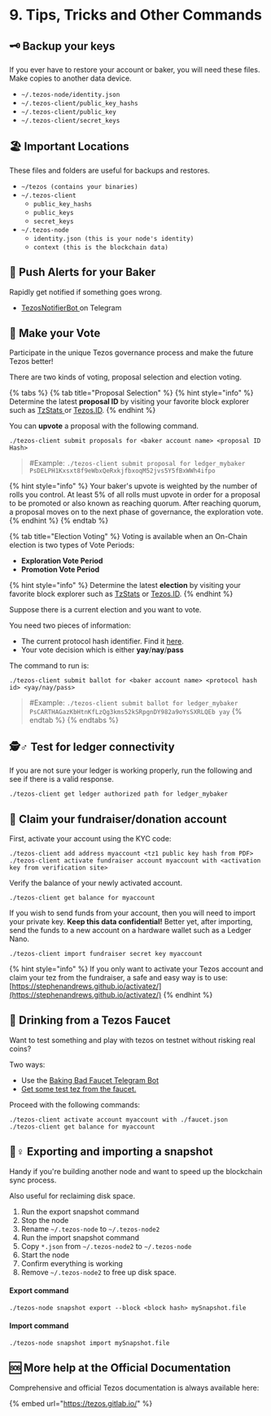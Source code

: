 # 9. Tips, Tricks and Other Commands

## 🗝 Backup your keys

If you ever have to restore your account or baker, you will need these files. Make copies to another data device.

* `~/.tezos-node/identity.json`
* `~/.tezos-client/public_key_hashs`
* `~/.tezos-client/public_key`
* `~/.tezos-client/secret_keys`

## 🏖 Important Locations

These files and folders are useful for backups and restores.

* `~/tezos (contains your binaries)`
* `~/.tezos-client`
  * `public_key_hashs`
  * `public_keys`
  * `secret_keys`
* `~/.tezos-node`
  * `identity.json (this is your node's identity)`
  * `context (this is the blockchain data)`

## 🔎 Push Alerts for your Baker

Rapidly get notified if something goes wrong.

* [TezosNotifierBot ](https://t.me/TezosNotifierBot)on Telegram

## 🏨 Make your Vote

Participate in the unique Tezos governance process and make the future Tezos better!

There are two kinds of voting, proposal selection and election voting. 

{% tabs %}
{% tab title="Proposal Selection" %}
{% hint style="info" %}
Determine the latest **proposal ID** by visiting your favorite block explorer such as [TzStats ](https://tzstats.com/election/head)or [Tezos.ID](https://tezos.id/proposals).
{% endhint %}

You can **upvote** a proposal with the following command. 

```text
./tezos-client submit proposals for <baker account name> <proposal ID Hash>
```

> \#Example: `./tezos-client submit proposal for ledger_mybaker  PsDELPH1Kxsxt8f9eWbxQeRxkjfbxoqM52jvs5Y5fBxWWh4ifpo`

{% hint style="info" %}
Your baker's upvote is weighted by the number of rolls you control. At least 5% of all rolls must upvote in order for a proposal to be promoted or also known as reaching quorum. After reaching quorum, a proposal moves on to the next phase of governance, the exploration vote.
{% endhint %}
{% endtab %}

{% tab title="Election Voting" %}
Voting is available when an On-Chain election is two types of Vote Periods:

* **Exploration Vote Period**
* **Promotion Vote Period**

{% hint style="info" %}
Determine the latest **election** by visiting your favorite block explorer such as [TzStats](https://tzstats.com/election/head) or [Tezos.ID](https://tezos.id/voting-periods).
{% endhint %}

Suppose there is a current election and you want to vote.

You need two pieces of information:

* The current protocol hash identifier. Find it [here](https://tezos.id/protocols).
* Your vote decision which is either **yay**/**nay**/**pass**

The command to run is:

```text
./tezos-client submit ballot for <baker account name> <protocol hash id> <yay/nay/pass>
```

> \#Example: `./tezos-client submit ballot for ledger_mybaker PsCARTHAGazKbHtnKfLzQg3kms52kSRpgnDY982a9oYsSXRLQEb yay`
{% endtab %}
{% endtabs %}

## 🕵♂ Test for ledger connectivity

If you are not sure your ledger is working properly, run the following and see if there is a valid response.

```text
./tezos-client get ledger authorized path for ledger_mybaker
```

## 🍭 Claim your fundraiser/donation account

First, activate your account using the KYC code:

```text
./tezos-client add address myaccount <tz1 public key hash from PDF>
./tezos-client activate fundraiser account myaccount with <activation key from verification site>
```

Verify the balance of your newly activated account.

```text
./tezos-client get balance for myaccount
```

If you wish to send funds from your account, then you will need to import your private key. **Keep this data confidential!** Better yet, after importing, send the funds to a new account on a hardware wallet such as a Ledger Nano.

```text
./tezos-client import fundraiser secret key myaccount
```

{% hint style="info" %}
If you only want to activate your Tezos account and claim your tez from the fundraiser, a safe and easy way is to use: [https://stephenandrews.github.io/activatez/](https://stephenandrews.github.io/activatez/)
{% endhint %}

## 🚰 Drinking from a Tezos Faucet

Want to test something and play with tezos on testnet without risking real coins?

Two ways:

* Use the [Baking Bad Faucet Telegram Bot](https://t.me/tezos_faucet_bot)
* [Get some test tez from the faucet.](https://faucet.tzalpha.net/)

Proceed with the following commands:

```text
./tezos-client activate account myaccount with ./faucet.json
./tezos-client get balance for myaccount
```

## 🤹♀ Exporting and importing a snapshot

Handy if you're building another node and want to speed up the blockchain sync process.

Also useful for reclaiming disk space. 

1. Run the export snapshot command
2. Stop the node
3. Rename `~/.tezos-node` to `~/.tezos-node2`
4. Run the import snapshot command
5. Copy `*.json` from `~/.tezos-node2` to `~/.tezos-node`
6. Start the node
7. Confirm everything is working
8. Remove `~/.tezos-node2` to free up disk space.

#### Export command

```text
./tezos-node snapshot export --block <block hash> mySnapshot.file
```

#### Import command

```text
./tezos-node snapshot import mySnapshot.file
```

## 🆘 More help at the Official Documentation

Comprehensive and official Tezos documentation is always available here:

{% embed url="https://tezos.gitlab.io/" %}

